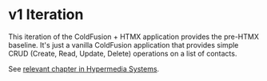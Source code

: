
# v1 Iteration

This iteration of the ColdFusion + HTMX application provides the pre-HTMX baseline. It's just a vanilla ColdFusion application that provides simple CRUD (Create, Read, Update, Delete) operations on a list of contacts.

See [relevant chapter in Hypermedia Systems][hypermedia-chapter].


[hypermedia-chapter]: https://hypermedia.systems/a-web-1-0-application/
